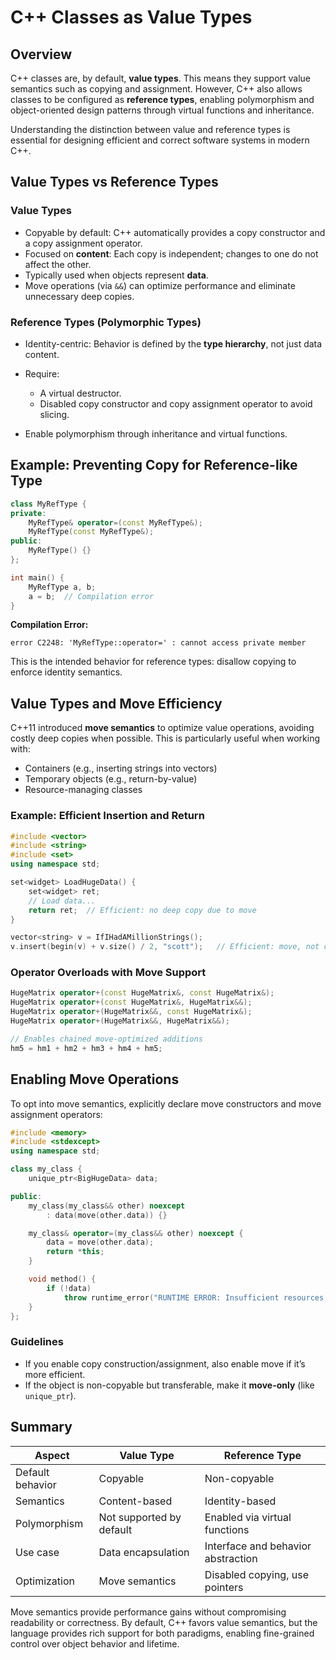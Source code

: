 # C++ Classes as Value Types

## Overview

C++ classes are, by default, **value types**. This means they support value semantics such as copying and assignment. However, C++ also allows classes to be configured as **reference types**, enabling polymorphism and object-oriented design patterns through virtual functions and inheritance.

Understanding the distinction between value and reference types is essential for designing efficient and correct software systems in modern C++.

## Value Types vs Reference Types

### Value Types

- Copyable by default: C++ automatically provides a copy constructor and a copy assignment operator.
- Focused on **content**: Each copy is independent; changes to one do not affect the other.
- Typically used when objects represent **data**.
- Move operations (via `&&`) can optimize performance and eliminate unnecessary deep copies.

### Reference Types (Polymorphic Types)

- Identity-centric: Behavior is defined by the **type hierarchy**, not just data content.
- Require:

  - A virtual destructor.
  - Disabled copy constructor and copy assignment operator to avoid slicing.

- Enable polymorphism through inheritance and virtual functions.

## Example: Preventing Copy for Reference-like Type

```cpp
class MyRefType {
private:
    MyRefType& operator=(const MyRefType&);
    MyRefType(const MyRefType&);
public:
    MyRefType() {}
};

int main() {
    MyRefType a, b;
    a = b;  // Compilation error
}
```

**Compilation Error:**

```text
error C2248: 'MyRefType::operator=' : cannot access private member
```

This is the intended behavior for reference types: disallow copying to enforce identity semantics.

## Value Types and Move Efficiency

C++11 introduced **move semantics** to optimize value operations, avoiding costly deep copies when possible. This is particularly useful when working with:

- Containers (e.g., inserting strings into vectors)
- Temporary objects (e.g., return-by-value)
- Resource-managing classes

### Example: Efficient Insertion and Return

```cpp
#include <vector>
#include <string>
#include <set>
using namespace std;

set<widget> LoadHugeData() {
    set<widget> ret;
    // Load data...
    return ret;  // Efficient: no deep copy due to move
}

vector<string> v = IfIHadAMillionStrings();
v.insert(begin(v) + v.size() / 2, "scott");   // Efficient: move, not copy
```

### Operator Overloads with Move Support

```cpp
HugeMatrix operator+(const HugeMatrix&, const HugeMatrix&);
HugeMatrix operator+(const HugeMatrix&, HugeMatrix&&);
HugeMatrix operator+(HugeMatrix&&, const HugeMatrix&);
HugeMatrix operator+(HugeMatrix&&, HugeMatrix&&);

// Enables chained move-optimized additions
hm5 = hm1 + hm2 + hm3 + hm4 + hm5;
```

## Enabling Move Operations

To opt into move semantics, explicitly declare move constructors and move assignment operators:

```cpp
#include <memory>
#include <stdexcept>
using namespace std;

class my_class {
    unique_ptr<BigHugeData> data;

public:
    my_class(my_class&& other) noexcept
        : data(move(other.data)) {}

    my_class& operator=(my_class&& other) noexcept {
        data = move(other.data);
        return *this;
    }

    void method() {
        if (!data)
            throw runtime_error("RUNTIME ERROR: Insufficient resources!");
    }
};
```

### Guidelines

- If you enable copy construction/assignment, also enable move if it’s more efficient.
- If the object is non-copyable but transferable, make it **move-only** (like `unique_ptr`).

## Summary

| Aspect           | Value Type               | Reference Type                     |
| ---------------- | ------------------------ | ---------------------------------- |
| Default behavior | Copyable                 | Non-copyable                       |
| Semantics        | Content-based            | Identity-based                     |
| Polymorphism     | Not supported by default | Enabled via virtual functions      |
| Use case         | Data encapsulation       | Interface and behavior abstraction |
| Optimization     | Move semantics           | Disabled copying, use pointers     |

Move semantics provide performance gains without compromising readability or correctness. By default, C++ favors value semantics, but the language provides rich support for both paradigms, enabling fine-grained control over object behavior and lifetime.
